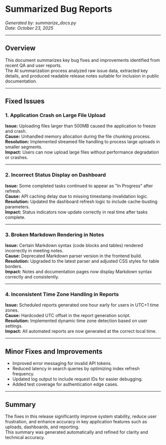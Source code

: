 # Summarized Bug Reports  
*Generated by: summarize_docs.py*  
*Date: October 23, 2025*  

---

## Overview
This document summarizes key bug fixes and improvements identified from recent QA and user reports.  
The AI summarization process analyzed raw issue data, extracted key details, and produced readable release notes suitable for inclusion in public documentation.

---

## Fixed Issues

### 1. Application Crash on Large File Upload
**Issue:** Uploading files larger than 500MB caused the application to freeze and crash.  
**Cause:** Unhandled memory allocation during the file chunking process.  
**Resolution:** Implemented streamed file handling to process large uploads in smaller segments.  
**Impact:** Users can now upload large files without performance degradation or crashes.

---

### 2. Incorrect Status Display on Dashboard
**Issue:** Some completed tasks continued to appear as "In Progress" after refresh.  
**Cause:** API caching delay due to missing timestamp invalidation logic.  
**Resolution:** Updated the dashboard refresh logic to include cache-busting parameters.  
**Impact:** Status indicators now update correctly in real time after tasks complete.

---

### 3. Broken Markdown Rendering in Notes
**Issue:** Certain Markdown syntax (code blocks and tables) rendered incorrectly in meeting notes.  
**Cause:** Deprecated Markdown parser version in the frontend build.  
**Resolution:** Upgraded to the latest parser and adjusted CSS styles for table borders.  
**Impact:** Notes and documentation pages now display Markdown syntax correctly and consistently.

---

### 4. Inconsistent Time Zone Handling in Reports
**Issue:** Scheduled reports generated one hour early for users in UTC+1 time zones.  
**Cause:** Hardcoded UTC offset in the report generation script.  
**Resolution:** Implemented dynamic time zone detection based on user settings.  
**Impact:** All automated reports are now generated at the correct local time.

---

## Minor Fixes and Improvements
- Improved error messaging for invalid API tokens.  
- Reduced latency in search queries by optimizing index refresh frequency.  
- Updated log output to include request IDs for easier debugging.  
- Added test coverage for authentication edge cases.  

---

## Summary
The fixes in this release significantly improve system stability, reduce user frustration, and enhance accuracy in key application features such as uploads, dashboards, and reporting.  
This summary was generated automatically and refined for clarity and technical accuracy.
